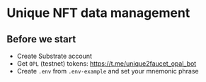 # Unique NFT data management

<!-- TODO this workshop demonstrates ... -->

## Before we start

- Create Substrate account
- Get `OPL` (testnet) tokens: https://t.me/unique2faucet_opal_bot
- Create `.env` from `.env-example` and set your mnemonic phrase


